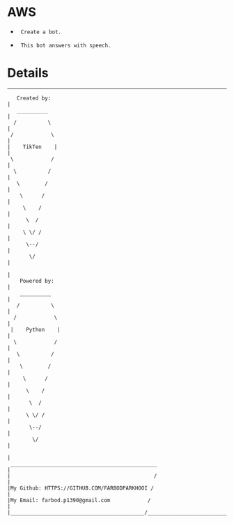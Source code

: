 # AWS
-
       Create a bot.
-
       This bot answers with speech.

# Details
______________________________________________________________________________
       Created by:                                                            |
       __________                                                             |
      /          \                                                            |
     /            \                                                           |
    |    TikTen    |                                                          |
     \            /                                                           |
      \          /                                                            |
       \        /                                                             |
        \      /                                                              |
         \    /                                                               |
          \  /                                                                |
         \ \/ /                                                               |
          \--/                                                                |
           \/                                                                 |
                                                                              |
        Powered by:                                                           |
        __________                                                            |
       /          \                                                           |
      /            \                                                          |
     |    Python    |                                                         |
      \            /                                                          |
       \          /                                                           |
        \        /                                                            |
         \      /                                                             |
          \    /                                                              |
           \  /                                                               |
          \ \/ /                                                              |
           \--/                                                               |
            \/                                                                |
                                                                              |
     _______________________________________________                          |
    |                                              /                          |
    |My Github: HTTPS://GITHUB.COM/FARBODPARKHOOI /                           |
    |My Email: farbod.p1390@gmail.com            /                            |
    |___________________________________________/_____________________________|
